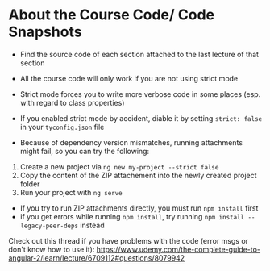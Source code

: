 # About the Course Code/ Code Snapshots

- Find the source code of each section attached to the last lecture of that section
- All the course code will only work if you are not using strict mode
- Strict mode forces you to write more verbose code in some places (esp. with regard to class properties)
- If you enabled strict mode by accident, diable it by setting `strict: false` in your `tyconfig.json` file

- Because of dependency version mismatches, running attachments might fail, so you can try the following:
1. Create a new project via `ng new my-project --strict false`
2. Copy the content of the ZIP attachement into the newly created project folder
3. Run your project with `ng serve`
- If you try to run ZIP attachments directly, you must run `npm install` first
- if you get errors while running `npm install`, try running `npm install --legacy-peer-deps` instead

Check out this thread if you have problems with the code (error msgs or don't know how to use it): https://www.udemy.com/the-complete-guide-to-angular-2/learn/lecture/6709112#questions/8079942